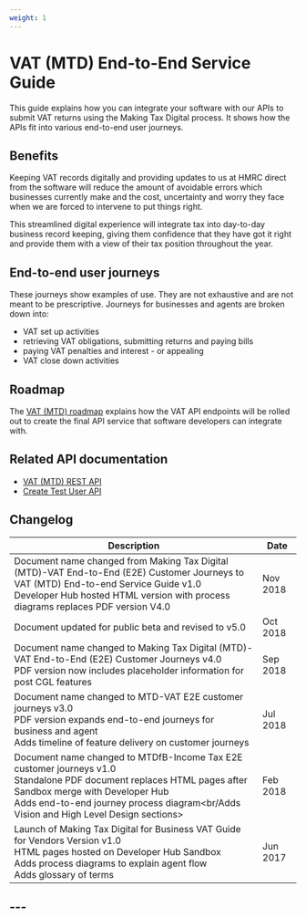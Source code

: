 ```yaml
---
weight: 1
---
```


# VAT (MTD) End-to-End Service Guide

This guide explains how you can integrate your software with our APIs to submit VAT returns using the Making Tax Digital process. It shows how the APIs fit into various end-to-end user journeys.

## Benefits

Keeping VAT records digitally and providing updates to us at HMRC direct from the software will reduce the amount of avoidable errors which businesses currently make and the cost, uncertainty and worry they face when we are forced to intervene to put things right.

This streamlined digital experience will integrate tax into day-to-day business record keeping, giving them confidence that they have got it right and provide them with a view of their tax position throughout the year.

## End-to-end user journeys

These journeys show examples of use. They are not exhaustive and are not meant to be prescriptive.
Journeys for businesses and agents are broken down into:

  * VAT set up activities
  * retrieving VAT obligations, submitting returns and paying bills
  * paying VAT penalties and interest - or appealing
  * VAT close down activities

## Roadmap

The [VAT (MTD) roadmap](https://hmrc-devhub-cycle-33.herokuapp.com/documentation/docs/vat-roadmap) explains how the VAT API endpoints will be rolled out to create the final API service that software developers can integrate with.

## Related API documentation

  * [VAT (MTD) REST API](https://hmrc-devhub-cycle-33.herokuapp.com/documentation/apis/vat-rest)
  * [Create Test User API](https://hmrc-devhub-cycle-33.herokuapp.com/documentation/apis/create-test-user-api)

## Changelog

Description | Date
 --- | ---
Document name changed from Making Tax Digital (MTD)-VAT End-to-End (E2E) Customer Journeys to VAT (MTD) End-to-end Service Guide v1.0<br/>Developer Hub hosted HTML version with process diagrams replaces PDF version V4.0  |Nov 2018
Document updated for public beta and revised to v5.0 |Oct 2018
Document name changed to Making Tax Digital (MTD)-VAT End-to-End (E2E) Customer Journeys v4.0<br/>PDF version now includes placeholder information for post CGL features |Sep 2018
Document name changed to MTD-VAT E2E customer journeys v3.0<br/>PDF version expands end-to-end journeys for business and agent<br/>Adds timeline of feature delivery on customer journeys |Jul 2018
Document name changed to MTDfB-Income Tax E2E customer journeys v1.0<br/>Standalone PDF document replaces HTML pages after Sandbox merge with Developer Hub<br/>Adds end-to-end journey process diagram<br/Adds Vision and High Level Design sections>|Feb 2018
Launch of Making Tax Digital for Business VAT Guide for Vendors Version v1.0<br/>HTML pages hosted on Developer Hub Sandbox<br/>Adds process diagrams to explain agent flow<br/>Adds glossary of terms |Jun 2017

##  ---
